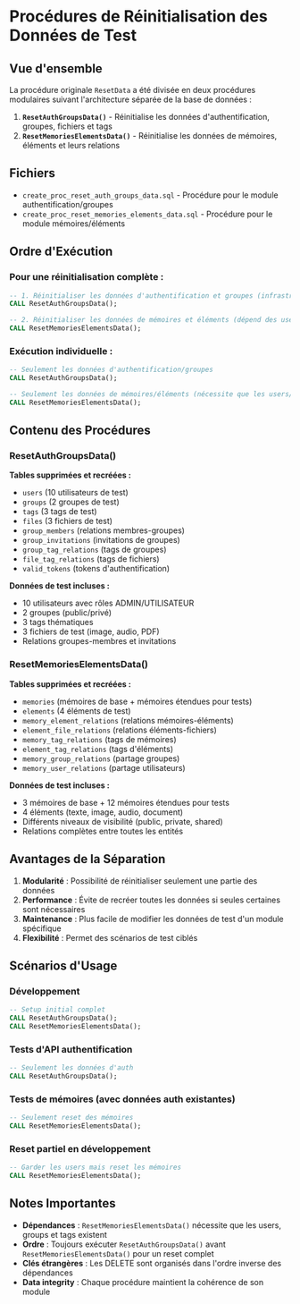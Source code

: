 # Procédures de Réinitialisation des Données de Test

## Vue d'ensemble

La procédure originale `ResetData` a été divisée en deux procédures modulaires suivant l'architecture séparée de la base de données :

1. **`ResetAuthGroupsData()`** - Réinitialise les données d'authentification, groupes, fichiers et tags
2. **`ResetMemoriesElementsData()`** - Réinitialise les données de mémoires, éléments et leurs relations

## Fichiers

- `create_proc_reset_auth_groups_data.sql` - Procédure pour le module authentification/groupes
- `create_proc_reset_memories_elements_data.sql` - Procédure pour le module mémoires/éléments

## Ordre d'Exécution

### Pour une réinitialisation complète :

```sql
-- 1. Réinitialiser les données d'authentification et groupes (infrastructure de base)
CALL ResetAuthGroupsData();

-- 2. Réinitialiser les données de mémoires et éléments (dépend des users/groups/tags)
CALL ResetMemoriesElementsData();
```

### Exécution individuelle :

```sql
-- Seulement les données d'authentification/groupes
CALL ResetAuthGroupsData();

-- Seulement les données de mémoires/éléments (nécessite que les users/groups/tags existent)
CALL ResetMemoriesElementsData();
```

## Contenu des Procédures

### ResetAuthGroupsData()

**Tables supprimées et recréées :**
- `users` (10 utilisateurs de test)
- `groups` (2 groupes de test)
- `tags` (3 tags de test)
- `files` (3 fichiers de test)
- `group_members` (relations membres-groupes)
- `group_invitations` (invitations de groupes)
- `group_tag_relations` (tags de groupes)
- `file_tag_relations` (tags de fichiers)
- `valid_tokens` (tokens d'authentification)

**Données de test incluses :**
- 10 utilisateurs avec rôles ADMIN/UTILISATEUR
- 2 groupes (public/privé)
- 3 tags thématiques
- 3 fichiers de test (image, audio, PDF)
- Relations groupes-membres et invitations

### ResetMemoriesElementsData()

**Tables supprimées et recréées :**
- `memories` (mémoires de base + mémoires étendues pour tests)
- `elements` (4 éléments de test)
- `memory_element_relations` (relations mémoires-éléments)
- `element_file_relations` (relations éléments-fichiers)
- `memory_tag_relations` (tags de mémoires)
- `element_tag_relations` (tags d'éléments)
- `memory_group_relations` (partage groupes)
- `memory_user_relations` (partage utilisateurs)

**Données de test incluses :**
- 3 mémoires de base + 12 mémoires étendues pour tests
- 4 éléments (texte, image, audio, document)
- Différents niveaux de visibilité (public, private, shared)
- Relations complètes entre toutes les entités

## Avantages de la Séparation

1. **Modularité** : Possibilité de réinitialiser seulement une partie des données
2. **Performance** : Évite de recréer toutes les données si seules certaines sont nécessaires
3. **Maintenance** : Plus facile de modifier les données de test d'un module spécifique
4. **Flexibilité** : Permet des scénarios de test ciblés

## Scénarios d'Usage

### Développement
```sql
-- Setup initial complet
CALL ResetAuthGroupsData();
CALL ResetMemoriesElementsData();
```

### Tests d'API authentification
```sql
-- Seulement les données d'auth
CALL ResetAuthGroupsData();
```

### Tests de mémoires (avec données auth existantes)
```sql
-- Seulement reset des mémoires
CALL ResetMemoriesElementsData();
```

### Reset partiel en développement
```sql
-- Garder les users mais reset les mémoires
CALL ResetMemoriesElementsData();
```

## Notes Importantes

- **Dépendances** : `ResetMemoriesElementsData()` nécessite que les users, groups et tags existent
- **Ordre** : Toujours exécuter `ResetAuthGroupsData()` avant `ResetMemoriesElementsData()` pour un reset complet
- **Clés étrangères** : Les DELETE sont organisés dans l'ordre inverse des dépendances
- **Data integrity** : Chaque procédure maintient la cohérence de son module
